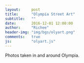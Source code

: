 ```yaml
---
layout:     post
title:      "Olympia Street Art"
subtitle:   ""
date:       2016-12-01 12:00:00
author:     "Richee"
header-img: "img/bgs/olyart.png"
comments: 	true
js: 		"olyart.js"
---
```

Photos taken in and around Olympia.

<div class="row">
  		<div id="instafeed"></div>
</div>


